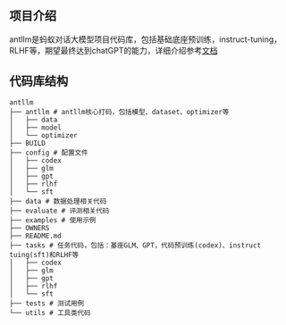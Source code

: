 ## 项目介绍
antllm是蚂蚁对话大模型项目代码库，包括基础底座预训练，instruct-tuning，RLHF等，期望最终达到chatGPT的能力，详细介绍参考[文档](https://yuque.antfin.com/crtpg4/xutwxe/xgxg4gbt5w4p71s6)

## 代码库结构
```
antllm
├── antllm # antllm核心打码，包括模型、dataset、optimizer等
│   ├── data
│   ├── model
│   └── optimizer
├── BUILD
├── config # 配置文件
│   ├── codex
│   ├── glm
│   ├── gpt
│   ├── rlhf
│   └── sft
├── data # 数据处理相关代码
├── evaluate # 评测相关代码
├── examples # 使用示例
├── OWNERS
├── README.md
├── tasks # 任务代码，包括：基座GLM、GPT，代码预训练(codex)、instruct tuing(sft)和RLHF等
│   ├── codex
│   ├── glm
│   ├── gpt
│   ├── rlhf
│   └── sft
├── tests # 测试用例
└── utils # 工具类代码
```